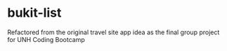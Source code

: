 # bukit-list
Refactored from the original travel site app idea as the final group project for UNH Coding Bootcamp
